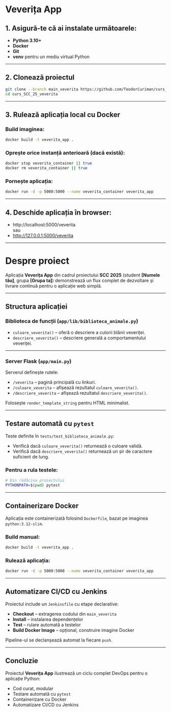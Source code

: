 # Veverița App

## 1. Asigură-te că ai instalate următoarele:

- **Python 3.10+**
- **Docker**
- **Git**
- **venv** pentru un mediu virtual Python

---

## 2. Clonează proiectul

```bash
git clone --branch main_veverita https://github.com/TeodorCuriman/curs_SCC_25_veverita.git
cd curs_SCC_25_veverita
```


---

## 3. Rulează aplicația local cu Docker

### Build imaginea:

```bash
docker build -t veverita_app .
```

### Oprește orice instanță anterioară (dacă există):

```bash
docker stop veverita_container || true
docker rm veverita_container || true
```

###  Pornește aplicația:

```bash
docker run -d -p 5000:5000 --name veverita_container veverita_app
```

---

## 4. Deschide aplicația în browser:

- http://localhost:5000/veverita  
  sau  
- http://127.0.0.1:5000/veverita

---

# Despre proiect

Aplicația **Veverița App** din cadrul proiectului **SCC 2025** (student **[Numele tău]**, grupa **[Grupa ta]**) demonstrează un flux complet de dezvoltare și livrare continuă pentru o aplicație web simplă.

---

## Structura aplicației

### Biblioteca de funcții (`app/lib/biblioteca_animale.py`)

- `culoare_veverita()` – oferă o descriere a culorii blănii veveriței.
- `descriere_veverita()` – descriere generală a comportamentului veveriței.

---

### Server Flask (`app/main.py`)

Serverul definește rutele:

- `/veverita` – pagină principală cu linkuri.
- `/culoare_veverita` – afișează rezultatul `culoare_veverita()`.
- `/descriere_veverita` – afișează rezultatul `descriere_veverita()`.

Folosește `render_template_string` pentru HTML minimalist.

---

## Testare automată cu `pytest`

Teste definite în `tests/test_biblioteca_animale.py`:

- Verifică dacă `culoare_veverita()` returnează o culoare validă.
- Verifică dacă `descriere_veverita()` returnează un șir de caractere suficient de lung.

### Pentru a rula testele:

```bash
# Din rădăcina proiectului
PYTHONPATH=$(pwd) pytest
```

---

##  Containerizare Docker

Aplicația este containerizată folosind `Dockerfile`, bazat pe imaginea `python:3.12-slim`.

### Build manual:

```bash
docker build -t veverita_app .
```

### Rulează aplicația:

```bash
docker run -d -p 5000:5000 --name veverita_container veverita_app
```

---

## Automatizare CI/CD cu Jenkins

Proiectul include un `Jenkinsfile` cu etape declarative:

- **Checkout** – extragerea codului din `main_veverita`
- **Install** – instalarea dependențelor
- **Test** – rulare automată a testelor
- **Build Docker Image** – opțional, construire imagine Docker

Pipeline-ul se declanșează automat la fiecare `push`.

---

##  Concluzie

Proiectul **Veverița App** ilustrează un ciclu complet DevOps pentru o aplicație Python:

- Cod curat, modular
- Testare automată cu `pytest`
- Containerizare cu Docker
- Automatizare CI/CD cu Jenkins

